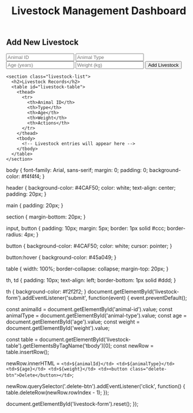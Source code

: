 <!DOCTYPE html>
<html lang="en">
<head>
  <meta charset="UTF-8">
  <meta name="viewport" content="width=device-width, initial-scale=1.0">
  <title>Livestock Management Dashboard</title>
  <link rel="stylesheet" href="Infilink.css">
</head>
<body>
  <header>
    <h1>Livestock Management Dashboard</h1>
  </header>

  <main>
    <section class="add-livestock">
      <h2>Add New Livestock</h2>
      <form id="livestock-form">
        <input type="text" id="animal-id" placeholder="Animal ID" required>
        <input type="text" id="animal-type" placeholder="Animal Type" required>
        <input type="number" id="age" placeholder="Age (years)" required>
        <input type="number" id="weight" placeholder="Weight (kg)" required>
        <button type="submit">Add Livestock</button>
      </form>
    </section>

    <section class="livestock-list">
      <h2>Livestock Records</h2>
      <table id="livestock-table">
        <thead>
          <tr>
            <th>Animal ID</th>
            <th>Type</th>
            <th>Age</th>
            <th>Weight</th>
            <th>Actions</th>
          </tr>
        </thead>
        <tbody>
          <!-- Livestock entries will appear here -->
        </tbody>
      </table>
    </section>
  </main>

  <script src="script.js"></script>
</body>
</html>
body {
  font-family: Arial, sans-serif;
  margin: 0;
  padding: 0;
  background-color: #f4f4f4;
}

header {
  background-color: #4CAF50;
  color: white;
  text-align: center;
  padding: 20px;
}

main {
  padding: 20px;
}

section {
  margin-bottom: 20px;
}

input, button {
  padding: 10px;
  margin: 5px;
  border: 1px solid #ccc;
  border-radius: 4px;
}

button {
  background-color: #4CAF50;
  color: white;
  cursor: pointer;
}

button:hover {
  background-color: #45a049;
}

table {
  width: 100%;
  border-collapse: collapse;
  margin-top: 20px;
}

th, td {
  padding: 10px;
  text-align: left;
  border-bottom: 1px solid #ddd;
}

th {
  background-color: #f2f2f2;
}
document.getElementById('livestock-form').addEventListener('submit', function(event) {
  event.preventDefault();

  const animalId = document.getElementById('animal-id').value;
  const animalType = document.getElementById('animal-type').value;
  const age = document.getElementById('age').value;
  const weight = document.getElementById('weight').value;

  const table = document.getElementById('livestock-table').getElementsByTagName('tbody')[0];
  const newRow = table.insertRow();

  newRow.innerHTML = `
    <td>${animalId}</td>
    <td>${animalType}</td>
    <td>${age}</td>
    <td>${weight}</td>
    <td><button class="delete-btn">Delete</button></td>
  `;

  newRow.querySelector('.delete-btn').addEventListener('click', function() {
    table.deleteRow(newRow.rowIndex - 1);
  });

  document.getElementById('livestock-form').reset();
});
